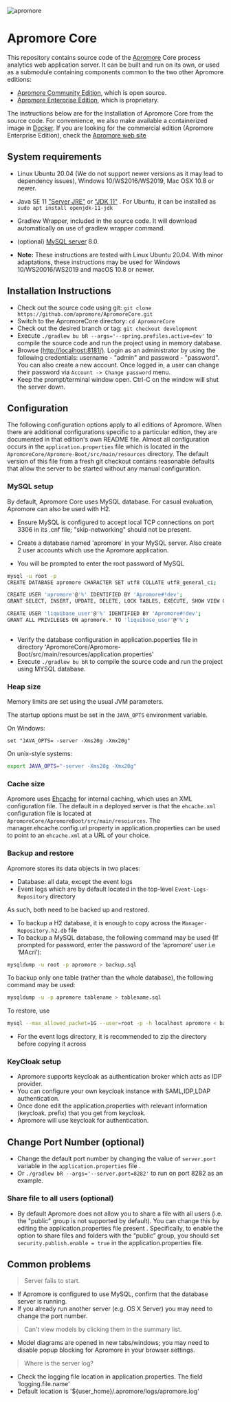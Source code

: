 ![apromore](http://apromore.org/wp-content/uploads/2019/11/Apromore-banner_narrow.png "apromore")

# Apromore Core

This repository contains source code of the [Apromore](https://apromore.org) Core process analytics web application server.  It can be built and run on its own, or used as a submodule containing components common to the two other Apromore editions:

* [Apromore Community Edition](https://github.com/apromore/ApromoreCE), which is open source.
* [Apromore Enterprise Edition](https://github.com/apromore/ApromoreEE), which is proprietary.

The instructions below are for the installation of Apromore Core from the source code. For convenience, we also make available a containerized image in [Docker](https://github.com/apromore/ApromoreDocker).
If you are looking for the commercial edition (Apromore Enterprise Edition), check the [Apromore web site](https://apromore.org/)

## System requirements
* Linux Ubuntu 20.04 (We do not support newer versions as it may lead to dependency issues), Windows 10/WS2016/WS2019, Mac OSX 10.8 or newer.
* Java SE 11 ["Server JRE"](https://www.oracle.com/java/technologies/javase-jdk11-downloads.html) or
  ["JDK 11"](https://www.oracle.com/java/technologies/javase-jdk11-downloads.html) . For Ubuntu, it can be installed as `sudo apt install openjdk-11-jdk`
 
 
* Gradlew Wrapper, included in the source code. It will download automatically on use of gradlew wrapper command.
* (optional) [MySQL server](https://dev.mysql.com/downloads/mysql/) 8.0.
* <b>Note:</b> These instructions are tested with Linux Ubuntu 20.04. With minor adaptations, these instructions may be used for Windows 10/WS20016/WS2019 and macOS 10.8 or newer.

## Installation Instructions

* Check out the source code using git: `git clone https://github.com/apromore/ApromoreCore.git`
* Switch to the ApromoreCore directory: `cd ApromoreCore`
* Check out the desired branch or tag: `git checkout development`
* Execute `./gradlew bu bR --args='--spring.profiles.active=dev'` to compile the source code and run the project using in memory database.
* Browse [(http://localhost:8181/)](http://localhost:8181/). Login as an administrator by using the following credentials: username - "admin" and password - "password". You can also create a new account. Once logged in, a user can change their password via `Account -> Change password` menu.
* Keep the prompt/terminal window open. Ctrl-C on the window will shut the server down.


## Configuration
The following configuration options apply to all editions of Apromore.
When there are additional configurations specific to a particular edition, they are documented in that edition's own README file.
Almost all configuration occurs in the `application.properties` file which is located in the `ApromoreCore/Apromore-Boot/src/main/resources` directory.
The default version of this file from a fresh git checkout contains reasonable defaults that allow the server to be started without any manual configuration.


### MySQL setup
By default, Apromore Core uses MySQL database. For casual evaluation, Apromore can also be used with H2.

* Ensure MySQL is configured to accept local TCP connections on port 3306 in its .cnf file; "skip-networking" should not be present.

* Create a database named 'apromore' in your MySQL server. Also create 2 user accounts which use the Apromore application.
* You will be prompted to enter the root password of MySQL

```bash
mysql -u root -p
CREATE DATABASE apromore CHARACTER SET utf8 COLLATE utf8_general_ci;

CREATE USER 'apromore'@'%' IDENTIFIED BY 'Apromore#!dev';
GRANT SELECT, INSERT, UPDATE, DELETE, LOCK TABLES, EXECUTE, SHOW VIEW ON apromore.* TO 'apromore'@'%';

CREATE USER 'liquibase_user'@'%' IDENTIFIED BY 'Apromore#!dev';
GRANT ALL PRIVILEGES ON apromore.* TO 'liquibase_user'@'%';
	
```

* Verify the database configuration in application.poperties file in directory 'ApromoreCore/Apromore-Boot/src/main/resources/application.properties'
* Execute `./gradlew bu bR` to compile the source code and run the project using MYSQL database.


### Heap size
Memory limits are set using the usual JVM parameters.

The startup options must be set in the `JAVA_OPTS` environment variable.

On Windows:

```dos
set "JAVA_OPTS= -server -Xms20g -Xmx20g"
```

On unix-style systems:

```bash
export JAVA_OPTS="-server -Xms20g -Xmx20g"
```


### Cache size
Apromore uses [Ehcache](https://www.ehcache.org/) for internal caching, which uses an XML configuration file.
The default in a deployed server is that the `ehcache.xml` configuration file is located at `ApromoreCore/ApromoreBoot/src/main/resoiurces`.
The manager.ehcache.config.url property in application.properties can be used to point to an `ehcache.xml` at a URL of your choice.


### Backup and restore
Apromore stores its data objects in two places:
* Database: all data, except the event logs
* Event logs which are by default located in the top-level `Event-Logs-Repository` directory

As such, both need to be backed up and restored.
* To backup a H2 database, it is enough to copy across the `Manager-Repository.h2.db` file
* To backup a MySQL database, the following command may be used  (If prompted for password, enter the password of the ‘apromore’ user i.e ‘MAcri’):
```bash
mysqldump -u root -p apromore > backup.sql
```

To backup only one table (rather than the whole database), the following command may be used:
```bash
mysqldump -u -p apromore tablename > tablename.sql
```

To restore, use
```bash
mysql --max_allowed_packet=1G --user=root -p -h localhost apromore < backup.sql
```

* For the event logs directory, it is recommended to zip the directory before copying it across


### KeyCloak setup

* Apromore supports keycloak as authentication broker which acts as IDP provider.
* You can configure your own keycloak instance with SAML,IDP,LDAP authentication.
* Once done edit the application.properties with relevant information (keycloak. prefix) that you get from keycloak.
* Apromore will use keycloak for authentication.


## Change Port Number (optional)
* Change the default port number by changing the value of `server.port` variable in the `application.properties` file .
* Or `./gradlew bR --args='--server.port=8282'` to run on port 8282 as an example.

### Share file to all users (optional)

* By default Apromore does not allow you to share a file with all users (i.e. the "public" group is not supported by default). You can change this by editing the application.properties file present . Specifically, to enable the option to share files and folders with the “public” group, you should set `security.publish.enable = true` in the application.properties file.


## Common problems

> Server fails to start.

* If Apromore is configured to use MySQL, confirm that the database server is running.
* If you already run another server (e.g. OS X Server) you may need to change the port number.

> Can't view models by clicking them in the summary list.

* Model diagrams are opened in new tabs/windows; you may need to disable popup blocking for Apromore in your browser settings.

> Where is the server log?

* Check the logging file location in application.properties. The field 'logging.file.name'
* Default location is '${user_home}/.apromore/logs/apromore.log'

